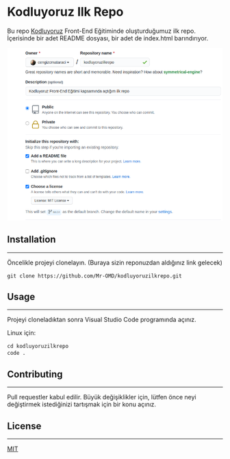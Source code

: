 # Kodluyoruz Ilk Repo
Bu repo [Kodluyoruz](https://www.kodluyoruz.org) Front-End Eğitiminde oluşturduğumuz ilk repo. İçerisinde bir adet README dosyası, bir adet de index.html barındırıyor.

![Proje Resmi](https://github.com/Mr-OMD/kodluyoruzilkrepo/blob/main/image/github.png?raw=true)

## Installation

---
Öncelikle projeyi clonelayın. (Buraya sizin reponuzdan aldığınız link gelecek)

```
git clone https://github.com/Mr-OMD/kodluyoruzilkrepo.git
```

## Usage

---
Projeyi cloneladıktan sonra Visual Studio Code programında açınız.

Linux için:
```
cd kodluyoruzilkrepo
code .
```

## Contributing

---
Pull requestler kabul edilir. Büyük değişiklikler için, lütfen önce neyi değiştirmek istediğinizi tartışmak için bir konu açınız.

## License

---
[MIT](https://choosealicense.com/licenses/mit/)